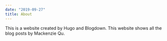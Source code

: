 ```yaml
---
date: "2019-09-27"
title: About
---
```


This is a website created by Hugo and Blogdown. This website shows all the blog posts by Mackenzie Qu.